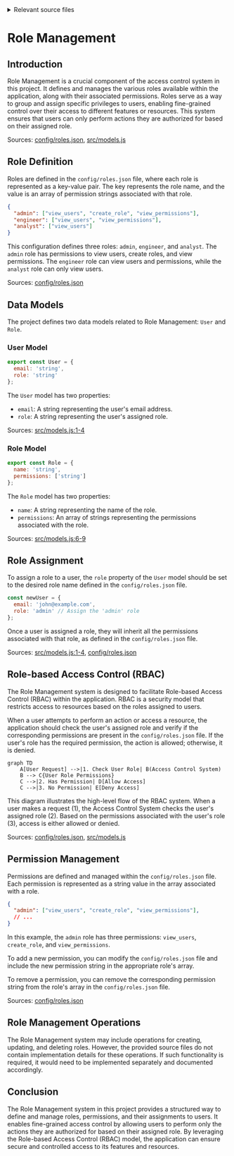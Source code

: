 <details>
<summary>Relevant source files</summary>

The following files were used as context for generating this wiki page:

- [config/roles.json](https://github.com/aanickode/access-control-service/blob/main/config/roles.json)
- [src/models.js](https://github.com/aanickode/access-control-service/blob/main/src/models.js)
</details>

# Role Management

## Introduction

Role Management is a crucial component of the access control system in this project. It defines and manages the various roles available within the application, along with their associated permissions. Roles serve as a way to group and assign specific privileges to users, enabling fine-grained control over their access to different features or resources. This system ensures that users can only perform actions they are authorized for based on their assigned role.

Sources: [config/roles.json](), [src/models.js]()

## Role Definition

Roles are defined in the `config/roles.json` file, where each role is represented as a key-value pair. The key represents the role name, and the value is an array of permission strings associated with that role.

```json
{
  "admin": ["view_users", "create_role", "view_permissions"],
  "engineer": ["view_users", "view_permissions"],
  "analyst": ["view_users"]
}
```

This configuration defines three roles: `admin`, `engineer`, and `analyst`. The `admin` role has permissions to view users, create roles, and view permissions. The `engineer` role can view users and permissions, while the `analyst` role can only view users.

Sources: [config/roles.json]()

## Data Models

The project defines two data models related to Role Management: `User` and `Role`.

### User Model

```javascript
export const User = {
  email: 'string',
  role: 'string'
};
```

The `User` model has two properties:

- `email`: A string representing the user's email address.
- `role`: A string representing the user's assigned role.

Sources: [src/models.js:1-4]()

### Role Model

```javascript
export const Role = {
  name: 'string',
  permissions: ['string']
};
```

The `Role` model has two properties:

- `name`: A string representing the name of the role.
- `permissions`: An array of strings representing the permissions associated with the role.

Sources: [src/models.js:6-9]()

## Role Assignment

To assign a role to a user, the `role` property of the `User` model should be set to the desired role name defined in the `config/roles.json` file.

```javascript
const newUser = {
  email: 'john@example.com',
  role: 'admin' // Assign the 'admin' role
};
```

Once a user is assigned a role, they will inherit all the permissions associated with that role, as defined in the `config/roles.json` file.

Sources: [src/models.js:1-4](), [config/roles.json]()

## Role-based Access Control (RBAC)

The Role Management system is designed to facilitate Role-based Access Control (RBAC) within the application. RBAC is a security model that restricts access to resources based on the roles assigned to users.

When a user attempts to perform an action or access a resource, the application should check the user's assigned role and verify if the corresponding permissions are present in the `config/roles.json` file. If the user's role has the required permission, the action is allowed; otherwise, it is denied.

```mermaid
graph TD
    A[User Request] -->|1. Check User Role| B(Access Control System)
    B --> C{User Role Permissions}
    C -->|2. Has Permission| D[Allow Access]
    C -->|3. No Permission| E[Deny Access]
```

This diagram illustrates the high-level flow of the RBAC system. When a user makes a request (1), the Access Control System checks the user's assigned role (2). Based on the permissions associated with the user's role (3), access is either allowed or denied.

Sources: [config/roles.json](), [src/models.js]()

## Permission Management

Permissions are defined and managed within the `config/roles.json` file. Each permission is represented as a string value in the array associated with a role.

```json
{
  "admin": ["view_users", "create_role", "view_permissions"],
  // ...
}
```

In this example, the `admin` role has three permissions: `view_users`, `create_role`, and `view_permissions`.

To add a new permission, you can modify the `config/roles.json` file and include the new permission string in the appropriate role's array.

To remove a permission, you can remove the corresponding permission string from the role's array in the `config/roles.json` file.

Sources: [config/roles.json]()

## Role Management Operations

The Role Management system may include operations for creating, updating, and deleting roles. However, the provided source files do not contain implementation details for these operations. If such functionality is required, it would need to be implemented separately and documented accordingly.

## Conclusion

The Role Management system in this project provides a structured way to define and manage roles, permissions, and their assignments to users. It enables fine-grained access control by allowing users to perform only the actions they are authorized for based on their assigned role. By leveraging the Role-based Access Control (RBAC) model, the application can ensure secure and controlled access to its features and resources.